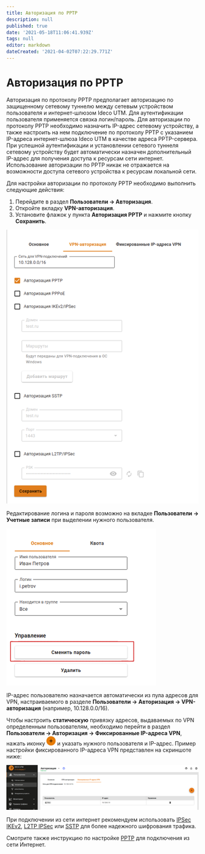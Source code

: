```yaml
---
title: Авторизация по PPTP
description: null
published: true
date: '2021-05-18T11:06:41.939Z'
tags: null
editor: markdown
dateCreated: '2021-04-02T07:22:29.771Z'
---
```


# Авторизация по PPTP

Авторизация по протоколу PPTP предполагает авторизацию по защищенному сетевому туннелю между сетевым устройством пользователя и интернет-шлюзом Ideco UTM. Для аутентификации пользователя применяется связка логин/пароль. Для авторизации по протоколу PPTP необходимо назначить IP-адрес сетевому устройству, а также настроить на нем подключение по протоколу PPTP с указанием IP-адреса интернет-шлюза Ideco UTM в качестве адреса PPTP-сервера. При успешной аутентификации и установлении сетевого туннеля сетевому устройству будет автоматически назначен дополнительный IP-адрес для получения доступа к ресурсам сети интернет. Использование авторизации по PPTP никак не отражается на возможности доступа сетевого устройства к ресурсам локальной сети.

Для настройки авторизации по протоколу PPTP необходимо выполнить следующие действия:

1. Перейдите в раздел **Пользователи -&gt; Авторизация**.
2. Откройте вкладку **VPN-авторизация**.
3. Установите флажок у пункта **Авторизация PPTP** и нажмите кнопку **Сохранить**.

![](../../.gitbook/assets/pptp.png)

Редактирование логина и пароля возможно на вкладке **Пользователи -&gt; Учетные записи** при выделении нужного пользователя.

![](../../.gitbook/assets/change_pass.png)

IP-адрес пользователю назначается автоматически из пула адресов для VPN, настраиваемого в разделе **Пользователи -&gt; Авторизация -&gt; VPN-авторизация** \(например, 10.128.0.0/16\).

Чтобы настроить **статическую** привязку адресов, выдаваемых по VPN определенным пользователям, необходимо перейти в раздел **Пользователи -&gt; Авторизация -&gt; Фиксированные IP-адреса VPN**, нажать иконку ![ok\_with\_icon.png](../../.gitbook/assets/ok_with_icon%20%283%29%20%281%29.png) и указать нужного пользователя и IP-адрес. Пример настройки фиксированного IP-адреса VPN представлен на скриншоте ниже:

![](../../.gitbook/assets/fixip.png)

При подключении из сети интернет рекомендуем использовать [IPSec IKEv2](../../servisy/tunnelnye-protokoly-vpn/podklyuchenie-polzovatelei-client-to-site/ipsec-ikev2.md), [L2TP IPSec](../../servisy/tunnelnye-protokoly-vpn/podklyuchenie-polzovatelei-client-to-site/l2tp-ipsec.md) или [SSTP](../../servisy/tunnelnye-protokoly-vpn/podklyuchenie-polzovatelei-client-to-site/sstp.md) для более надежного шифрования трафика.

Смотрите также инструкцию по настройке [PPTP](../../servisy/tunnelnye-protokoly-vpn/podklyuchenie-polzovatelei-client-to-site/pptp.md) для подключения из сети Интернет.

